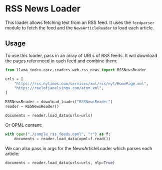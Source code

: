 # RSS News Loader

This loader allows fetching text from an RSS feed. It uses the `feedparser` module
to fetch the feed and the `NewsArticleReader` to load each article.

## Usage

To use this loader, pass in an array of URLs of RSS feeds. It will download the pages referenced in each feed and
combine them:

```python
from llama_index.core.readers.web.rss_news import RSSNewsReader

urls = [
    "https://rss.nytimes.com/services/xml/rss/nyt/HomePage.xml",
    "https://roelofjanelsinga.com/atom.xml",
]

RSSNewsReader = download_loader("RSSNewsReader")
reader = RSSNewsReader()

documents = reader.load_data(urls=urls)
```

Or OPML content:

```python
with open("./sample_rss_feeds.opml", "r") as f:
    documents = reader.load_data(opml=f.read())
```

We can also pass in args for the NewsArticleLoader which parses each article:

```python
documents = reader.load_data(urls=urls, nlp=True)
```

